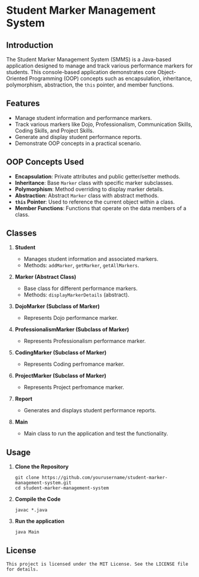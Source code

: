 # Student Marker Management System

## Introduction

The Student Marker Management System (SMMS) is a Java-based application designed to manage and track various performance markers for students. This console-based application demonstrates core Object-Oriented Programming (OOP) concepts such as encapsulation, inheritance, polymorphism, abstraction, the `this` pointer, and member functions.

## Features

- Manage student information and performance markers.
- Track various markers like Dojo, Professionalism, Communication Skills, Coding Skills, and Project Skills.
- Generate and display student performance reports.
- Demonstrate OOP concepts in a practical scenario.

## OOP Concepts Used

- **Encapsulation**: Private attributes and public getter/setter methods.
- **Inheritance**: Base `Marker` class with specific marker subclasses.
- **Polymorphism**: Method overriding to display marker details.
- **Abstraction**: Abstract `Marker` class with abstract methods.
- **`this` Pointer**: Used to reference the current object within a class.
- **Member Functions**: Functions that operate on the data members of a class.

## Classes

1. **Student**
   - Manages student information and associated markers.
   - Methods: `addMarker`, `getMarker`, `getAllMarkers`.

2. **Marker (Abstract Class)**
   - Base class for different performance markers.
   - Methods: `displayMarkerDetails` (abstract).

3. **DojoMarker (Subclass of Marker)**
   - Represents Dojo performance marker.

4. **ProfessionalismMarker (Subclass of Marker)**
   - Represents Professionalism performance marker.

5. **CodingMarker (Subclass of Marker)**
   - Represents Coding perfromance marker.

6. **ProjectMarker (Subclass of Marker)**
   - Represents Project perfromance marker.

7. **Report**
   - Generates and displays student performance reports.

8. **Main**
   - Main class to run the application and test the functionality.

## Usage

1. **Clone the Repository**
      
       git clone https://github.com/yourusername/student-marker-management-system.git
       cd student-marker-management-system

2. **Compile the Code**

       javac *.java

3. **Run the application**
   
       java Main

## License

    This project is licensed under the MIT License. See the LICENSE file for details.